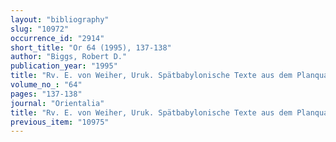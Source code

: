 ```yaml
---
layout: "bibliography"
slug: "10972"
occurrence_id: "2914"
short_title: "Or 64 (1995), 137-138"
author: "Biggs, Robert D."
publication_year: "1995"
title: "Rv. E. von Weiher, Uruk. Spätbabylonische Texte aus dem Planquadrat U 18. Teil IV"
volume_no_: "64"
pages: "137-138"
journal: "Orientalia"
title: "Rv. E. von Weiher, Uruk. Spätbabylonische Texte aus dem Planquadrat U 18. Teil IV"
previous_item: "10975"
---
```

